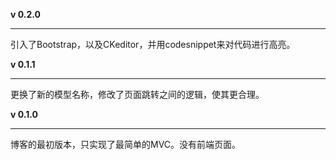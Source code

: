 
**v 0.2.0**
***
引入了Bootstrap，以及CKeditor，并用codesnippet来对代码进行高亮。


**v 0.1.1**
***
更换了新的模型名称，修改了页面跳转之间的逻辑，使其更合理。



**v 0.1.0**
***
博客的最初版本，只实现了最简单的MVC。没有前端页面。

